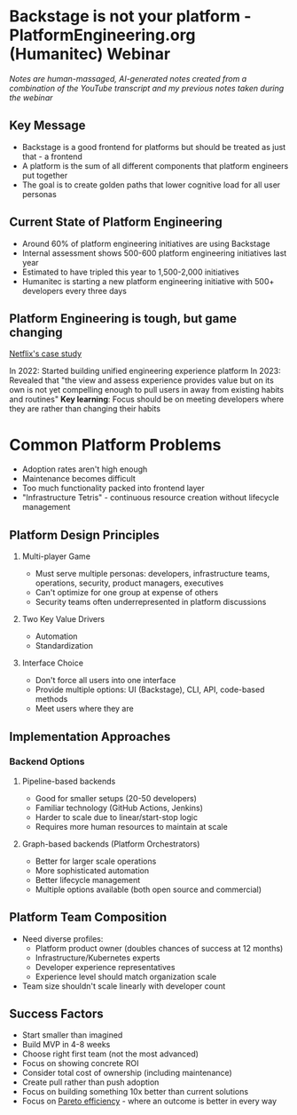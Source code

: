 # Backstage is not your platform - PlatformEngineering.org (Humanitec) Webinar

*Notes are human-massaged, AI-generated notes created from a combination of the YouTube transcript and my previous notes taken during the webinar*

## Key Message

- Backstage is a good frontend for platforms but should be treated as just that - a frontend
- A platform is the sum of all different components that platform engineers put together
- The goal is to create golden paths that lower cognitive load for all user personas

## Current State of Platform Engineering

- Around 60% of platform engineering initiatives are using Backstage
- Internal assessment shows 500-600 platform engineering initiatives last year
- Estimated to have tripled this year to 1,500-2,000 initiatives
- Humanitec is starting a new platform engineering initiative with 500+ developers every three days

## Platform Engineering is tough, but game changing

[Netflix's case study](https://www.youtube.com/watch?v=36FcxlPerdQ)

In 2022: Started building unified engineering experience platform
In 2023: Revealed that "the view and assess experience provides value but on its own is not yet compelling enough to pull users in away from existing habits and routines"
**Key learning**: Focus should be on meeting developers where they are rather than changing their habits

# Common Platform Problems

- Adoption rates aren't high enough
- Maintenance becomes difficult
- Too much functionality packed into frontend layer
- "Infrastructure Tetris" - continuous resource creation without lifecycle management

## Platform Design Principles
1. Multi-player Game
   - Must serve multiple personas: developers, infrastructure teams, operations, security, product managers, executives
   - Can't optimize for one group at expense of others
   - Security teams often underrepresented in platform discussions

2. Two Key Value Drivers
   - Automation
   - Standardization

3. Interface Choice
   - Don't force all users into one interface
   - Provide multiple options: UI (Backstage), CLI, API, code-based methods
   - Meet users where they are

## Implementation Approaches

### Backend Options
1. Pipeline-based backends
   - Good for smaller setups (20-50 developers)
   - Familiar technology (GitHub Actions, Jenkins)
   - Harder to scale due to linear/start-stop logic
   - Requires more human resources to maintain at scale

2. Graph-based backends (Platform Orchestrators)
   - Better for larger scale operations
   - More sophisticated automation
   - Better lifecycle management
   - Multiple options available (both open source and commercial)

## Platform Team Composition
- Need diverse profiles:
  - Platform product owner (doubles chances of success at 12 months)
  - Infrastructure/Kubernetes experts
  - Developer experience representatives
  - Experience level should match organization scale
- Team size shouldn't scale linearly with developer count

## Success Factors
- Start smaller than imagined
- Build MVP in 4-8 weeks
- Choose right first team (not the most advanced)
- Focus on showing concrete ROI
- Consider total cost of ownership (including maintenance)
- Create pull rather than push adoption
- Focus on building something 10x better than current solutions
- Focus on [Pareto efficiency](https://en.wikipedia.org/wiki/Pareto_efficiency) - where an outcome is better in every way
